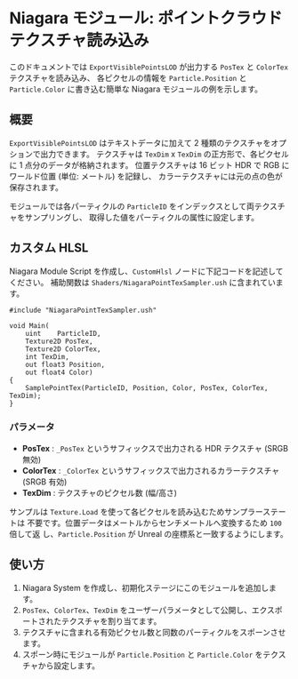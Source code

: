 # Niagara モジュール: ポイントクラウドテクスチャ読み込み

このドキュメントでは `ExportVisiblePointsLOD` が出力する `PosTex` と `ColorTex` テクスチャを読み込み、
各ピクセルの情報を `Particle.Position` と `Particle.Color` に書き込む簡単な Niagara モジュールの例を示します。

## 概要

`ExportVisiblePointsLOD` はテキストデータに加えて 2 種類のテクスチャをオプションで出力できます。
テクスチャは `TexDim` x `TexDim` の正方形で、各ピクセルに 1 点分のデータが格納されます。
位置テクスチャは 16 ビット HDR で RGB にワールド位置 (単位: メートル) を記録し、
カラーテクスチャには元の点の色が保存されます。

モジュールでは各パーティクルの `ParticleID` をインデックスとして両テクスチャをサンプリングし、
取得した値をパーティクルの属性に設定します。

## カスタム HLSL

Niagara Module Script を作成し、`CustomHlsl` ノードに下記コードを記述してください。
補助関数は `Shaders/NiagaraPointTexSampler.ush` に含まれています。

```hlsl
#include "NiagaraPointTexSampler.ush"

void Main(
    uint    ParticleID,
    Texture2D PosTex,
    Texture2D ColorTex,
    int TexDim,
    out float3 Position,
    out float4 Color)
{
    SamplePointTex(ParticleID, Position, Color, PosTex, ColorTex, TexDim);
}
```

### パラメータ
* **PosTex** : `_PosTex` というサフィックスで出力される HDR テクスチャ (SRGB 無効)
* **ColorTex** : `_ColorTex` というサフィックスで出力されるカラーテクスチャ (SRGB 有効)
* **TexDim** : テクスチャのピクセル数 (幅/高さ)

サンプルは `Texture.Load` を使って各ピクセルを読み込むためサンプラーステートは
不要です。位置データはメートルからセンチメートルへ変換するため `100` 倍して返
し、`Particle.Position` が Unreal の座標系と一致するようにします。

## 使い方
1. Niagara System を作成し、初期化ステージにこのモジュールを追加します。
2. `PosTex`、`ColorTex`、`TexDim` をユーザーパラメータとして公開し、エクスポートされたテクスチャを割り当てます。
3. テクスチャに含まれる有効ピクセル数と同数のパーティクルをスポーンさせます。
4. スポーン時にモジュールが `Particle.Position` と `Particle.Color` をテクスチャから設定します。
